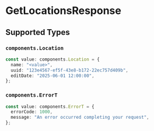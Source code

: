 # GetLocationsResponse


## Supported Types

### `components.Location`

```typescript
const value: components.Location = {
  name: "<value>",
  uuid: "123e4567-ef5f-43e8-b172-22ec757d409b",
  editDate: "2025-06-01 12:00:00",
};
```

### `components.ErrorT`

```typescript
const value: components.ErrorT = {
  errorCode: 1000,
  message: "An error occurred completing your request",
};
```

